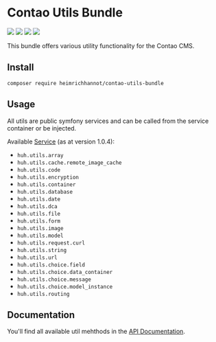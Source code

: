 # Contao Utils Bundle

[![](https://img.shields.io/packagist/v/heimrichhannot/contao-utils-bundle.svg)](https://packagist.org/packages/heimrichhannot/contao-utils-bundle)
[![](https://img.shields.io/packagist/dt/heimrichhannot/contao-utils-bundle.svg)](https://packagist.org/packages/heimrichhannot/contao-utils-bundle)
[![](https://img.shields.io/travis/heimrichhannot/contao-utils-bundle/master.svg)](https://travis-ci.org/heimrichhannot/contao-utils-bundle/)
[![](https://img.shields.io/coveralls/heimrichhannot/contao-utils-bundle/master.svg)](https://coveralls.io/github/heimrichhannot/contao-utils-bundle)

This bundle offers various utility functionality for the Contao CMS.


## Install 

```
composer require heimrichhannot/contao-utils-bundle
```

## Usage

All utils are public symfony services and can be called from the service container or be injected.

Available [Service](src/Resources/config/services.yml) (as at version 1.0.4):

* `huh.utils.array`
* `huh.utils.cache.remote_image_cache`
* `huh.utils.code`
* `huh.utils.encryption`
* `huh.utils.container`
* `huh.utils.database`
* `huh.utils.date`
* `huh.utils.dca`
* `huh.utils.file`
* `huh.utils.form`
* `huh.utils.image`
* `huh.utils.model`
* `huh.utils.request.curl`
* `huh.utils.string`
* `huh.utils.url`
* `huh.utils.choice.field`
* `huh.utils.choice.data_container`
* `huh.utils.choice.message`
* `huh.utils.choice.model_instance`
* `huh.utils.routing`

## Documentation

You'll find all available util mehthods in the [API Documentation](https://heimrichhannot.github.io/contao-utils-bundle/).